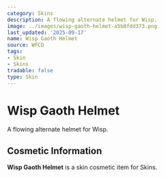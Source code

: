 ```yaml
---
category: Skins
description: A flowing alternate helmet for Wisp.
image: ../images/wisp-gaoth-helmet-a5b8fdd373.png
last_updated: '2025-09-17'
name: Wisp Gaoth Helmet
source: WFCD
tags:
- Skin
- Skins
tradable: false
type: Skin
---
```


# Wisp Gaoth Helmet

A flowing alternate helmet for Wisp.

## Cosmetic Information

**Wisp Gaoth Helmet** is a skin cosmetic item for Skins.

